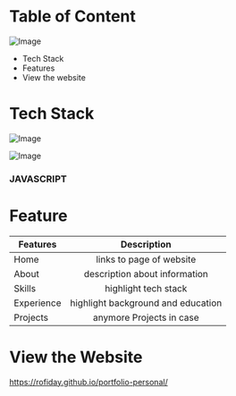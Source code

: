 # Table of Content

![Image](https://github.com/user-attachments/assets/ced54a30-74ee-4274-a3f3-64fa0b35b0ec)
- Tech Stack
- Features
- View the website

# Tech Stack

![Image](https://github.com/user-attachments/assets/8a494659-ac67-4bf8-8ab1-2d7fcf1a8bd2)

![Image](https://github.com/user-attachments/assets/b41d15e1-641c-4722-9dd1-c11772722d58)


### JAVASCRIPT

# Feature

 <!--- TABLES --->

| Features   |            Description             |
| ---------- | :--------------------------------: |
| Home       |      links to page of website      |
| About      |   description about information    |
| Skills     |        highlight tech stack        |
| Experience | highlight background and education |
| Projects   |      anymore Projects in case      |

# View the Website

https://rofiday.github.io/portfolio-personal/
